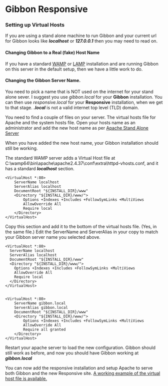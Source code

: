 # Gibbon Responsive 
### Setting up Virtual Hosts

If you are using a stand alone machine to run Gibbon and your current url for Gibbon looks like ___localhost___ or ___127.0.0.1___ then you may need to read on.  

#### Changing Gibbon to a Real (fake) Host Name
If you have a standard <a href="http://www.wampserver.com/" target="_blank">WAMP</a> or <a href="https://www.digitalocean.com/community/tags/lamp-stack?type=tutorials" target="_blank">LAMP</a> installation and are running Gibbon on this server in the default setup, then we have a little work to do.

#### Changing the Gibbon Server Name.
You need to pick a name that is NOT used on the internet for your stand alone sever.  I suggest you use _gibbon.local_ for your **Gibbon** installation.  You can then use _responsive.local_ for your **Responsive** installation, when we get to that stage.  ___.local___ is not a valid internet top level (TLD) domain.

You need to find a couple of files on your server.  The virtual hosts file for Apache and the system hosts file. Open your hosts name as an administrator and add the new host name as per [Apache Stand Alone Server](/Install/ApacheStandalone.md/)

When you have added the new host name, your Gibbon installation should still be working.

The standard WAMP server adds a Virtual Host file at C:\wamp64\bin\apache\apache2.4.37\conf\extra\httpd-vhosts.conf, and it has a standard ___localhost___ section.

```apacheconfig
<VirtualHost *:80>
    ServerName localhost
    ServerAlias localhost
    DocumentRoot "${INSTALL_DIR}/www"
    <Directory "${INSTALL_DIR}/www/">
        Options +Indexes +Includes +FollowSymLinks +MultiViews
        AllowOverride All
        Require local
    </Directory>
</VirtualHost>
```
Copy this section and add it to the bottom of the virtual hosts file. (Yes, in the same file.) Edit the ServerName and ServerAlias in your copy to match your Gibbon server name you selected above.
```apacheconfig
<VirtualHost *:80>
  ServerName localhost
  ServerAlias localhost
  DocumentRoot "${INSTALL_DIR}/www"
  <Directory "${INSTALL_DIR}/www/">
    Options +Indexes +Includes +FollowSymLinks +MultiViews
    AllowOverride All
    Require local
  </Directory>
</VirtualHost>


<VirtualHost *:80>
	ServerName gibbon.local
    ServerAlias gibbon.local
    DocumentRoot "${INSTALL_DIR}/www"
    <Directory "${INSTALL_DIR}/www/">
		Options +Indexes +Includes +FollowSymLinks +MultiViews
		AllowOverride All
		Require all granted
	</Directory>
</VirtualHost>
```
Restart your apache server to load the new configuration.
Gibbon should still work as before, and now you should have Gibbon working at ___gibbon.local___ 

You can now add the responsive installation and setup Apache to serve both Gibbon and the new Responsive site.  [A working example of the virtual host file is available.](/Download/VirtualHosts.conf/)
